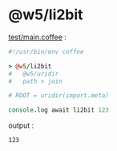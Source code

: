 [‼️]: ✏️README.mdt

# @w5/li2bit

[test/main.coffee](./test/main.coffee) :

```coffee
#!/usr/bin/env coffee

> @w5/li2bit
#   @w5/uridir
#   path > join

# ROOT = uridir(import.meta)

console.log await li2bit 123
```

output :

```
123
```
